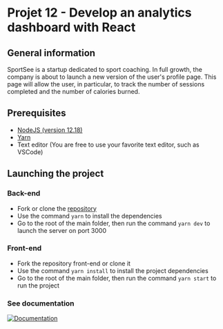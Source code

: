 # Projet 12 - Develop an analytics dashboard with React
## General information
SportSee is a startup dedicated to sport coaching. In full growth, the company is about to launch a new version of the user's profile page. This page will allow the user, in particular, to track the number of sessions completed and the number of calories burned.

## Prerequisites
- [NodeJS (version 12.18)](https://nodejs.org/en/)
- [Yarn](https://yarnpkg.com/)
- Text editor (You are free to use your favorite text editor, such as VSCode)

## Launching the project
### Back-end
- Fork or clone the [repository](https://github.com/Magma73/Projet-12-back-end-sportsee)
- Use the command `yarn` to install the dependencies
- Go to the root of the main folder, then run the command `yarn dev` to launch the server on port 3000


### Front-end
- Fork the repository front-end or clone it
- Use the command `yarn install` to install the project dependencies
- Go to the root of the main folder, then run the command `yarn start` to run the project

### See documentation
[![Documentation](https://img.shields.io/badge/Doc-Visit-green)](https://github.com/Magma73/projet-12-developpez-un-tableau-de-bord-analytics-avec-react)